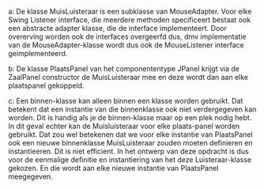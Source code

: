 a: De klasse MuisLuisteraar is een subklasse van MouseAdapter. 
Voor elke Swing Listener interface, die meerdere methoden specificeert bestaat ook een abstracte adapter klasse, die de interface implementeert. 
Door overerving worden ook de interfaces overgeerfd dus, dmv implementatie van de MouseAdapter-klasse wordt dus ook de 
MouseListener interface geimplementeerd.
   
b: De klasse PlaatsPanel van het componententype JPanel krijgt via de ZaalPanel constructor de MuisLuisteraar mee en deze wordt dan aan elke plaatspanel gekoppeld.

c: Een binnen-klasse kan alleen binnen een klasse worden gebruikt. Dat betekent dat een instantie van die binnenklasse ook niet verdergegeven kan worden.
Dit is handig als je de binnen-klasse maar op een plek nodig hebt. In dit geval echter kan de Muisluisteraar voor elke plaats-panel 
worden gebruikt. Dat zou wel betekenen dat we voor elke instantie van PlaatsPanel ook een nieuwe binnenklasse 
MuisLuisteraar zouden moeten definieren en instantieeren. Dit is niet efficient. In het ontwerp van deze opdracht is dus 
voor de eenmalige definitie en instantiering van het deze Luisteraar-klasse gekozen. En die wordt aan elke nieuwe instantie van PlaatsPanel meegegeven.
    